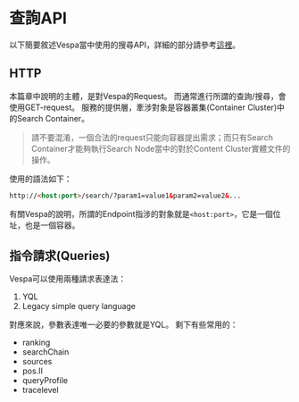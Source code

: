 # 查詢API

以下簡要敘述Vespa當中使用的搜尋API，詳細的部分請參考[這裡](https://docs.vespa.ai/documentation/reference/search-api-reference.html)。

## HTTP
本篇章中說明的主體，是對Vespa的Request。
而通常進行所謂的查詢/搜尋，會使用GET-request。
服務的提供層，牽涉對象是容器叢集(Container Cluster)中的Search Container。
> 請不要混淆，一個合法的request只能向容器提出需求；而只有Search Container才能夠執行Search Node當中的對於Content Cluster實體文件的操作。

使用的語法如下：
```html
http://<host:port>/search/?param1=value1&param2=value2&...
```

有關Vespa的說明，所謂的Endpoint指涉的對象就是`<host:port>`，它是一個位址，也是一個容器。

## 指令請求(Queries)
Vespa可以使用兩種請求表達法：
1. YQL
2. Legacy simple query language

對應來說，參數表達唯一必要的參數就是YQL。
剩下有些常用的：
- ranking
- searchChain
- sources
- pos.II
- queryProfile
- tracelevel
